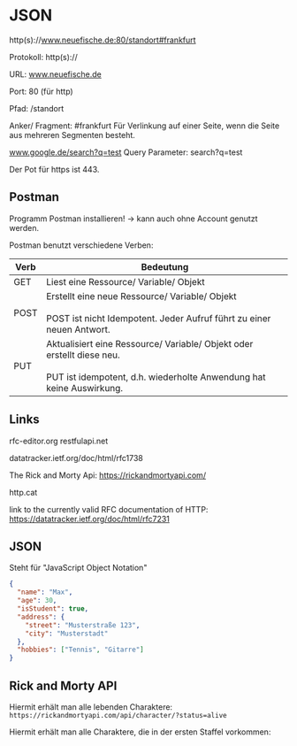 # JSON

http(s)://www.neuefische.de:80/standort#frankfurt

Protokoll: http(s)://

URL: www.neuefische.de

Port: 80 (für http)

Pfad: /standort

Anker/ Fragment: #frankfurt
Für Verlinkung auf einer Seite, wenn die Seite aus mehreren Segmenten besteht.

www.google.de/search?q=test
Query Parameter: search?q=test

Der Pot für https ist 443.

## Postman
Programm Postman installieren!
-> kann auch ohne Account genutzt werden.

Postman benutzt verschiedene Verben:

| Verb  | Bedeutung                                                                                                                                             |
|-------|-------------------------------------------------------------------------------------------------------------------------------------------------------|
| GET   | Liest eine Ressource/ Variable/ Objekt                                                                                                                |
| POST  | Erstellt eine neue Ressource/ Variable/ Objekt  <br> <br> POST ist nicht Idempotent. Jeder Aufruf führt zu einer neuen Antwort.                       |
| PUT   | Aktualisiert eine Ressource/ Variable/ Objekt oder erstellt diese neu. <br> <br> PUT ist idempotent, d.h. wiederholte Anwendung hat keine Auswirkung. |

## Links
rfc-editor.org
restfulapi.net

datatracker.ietf.org/doc/html/rfc1738

The Rick and Morty Api: https://rickandmortyapi.com/

http.cat

link to the currently valid RFC documentation of HTTP: https://datatracker.ietf.org/doc/html/rfc7231

## JSON
Steht für "JavaScript Object Notation"

```json
{
  "name": "Max",
  "age": 30,
  "isStudent": true,
  "address": {
    "street": "Musterstraße 123",
    "city": "Musterstadt"
  },
  "hobbies": ["Tennis", "Gitarre"]
}
```

## Rick and Morty API
Hiermit erhält man alle lebenden Charaktere:
`https://rickandmortyapi.com/api/character/?status=alive`

Hiermit erhält man alle Charaktere, die in der ersten Staffel vorkommen:
